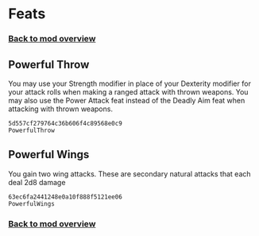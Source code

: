 # Feats

### [Back to mod overview](./README.md)

## Powerful Throw

You may use your Strength modifier in place of your Dexterity modifier for your attack rolls when making a ranged attack with thrown weapons. You may also use the Power Attack feat instead of the Deadly Aim feat when attacking with thrown weapons.

`5d557cf279764c36b606f4c89568e0c9`  
`PowerfulThrow`  

## Powerful Wings

You gain two wing attacks. These are secondary natural attacks that each deal 2d8 damage 

`63ec6fa2441248e0a10f888f5121ee06`  
`PowerfulWings`  


### [Back to mod overview](./README.md)
